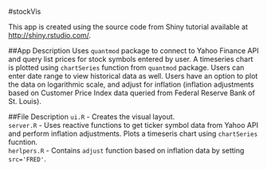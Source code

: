 #stockVis

This app is created using the source code from Shiny tutorial available at http://shiny.rstudio.com/.

##App Description
Uses `quantmod` package to connect to Yahoo Finance API and query list prices for stock symbols entered by user. A timeseries chart is plotted using `chartSeries` function from `quantmod` package. Users can enter date range to view historical data as well. Users have an option to plot the data on logarithmic scale, and adjust for inflation (inflation adjustments based on Customer Price Index data queried from Federal Reserve Bank of St. Louis).

##File Description
`ui.R` - Creates the visual layout.  
`server.R` - Uses reactive functions to get ticker symbol data from Yahoo API and perform inflation adjustments. Plots a timeseris chart using `chartSeries` fucntion.  
`herlpers.R` - Contains `adjust` function based on inflation data by setting `src='FRED'`.